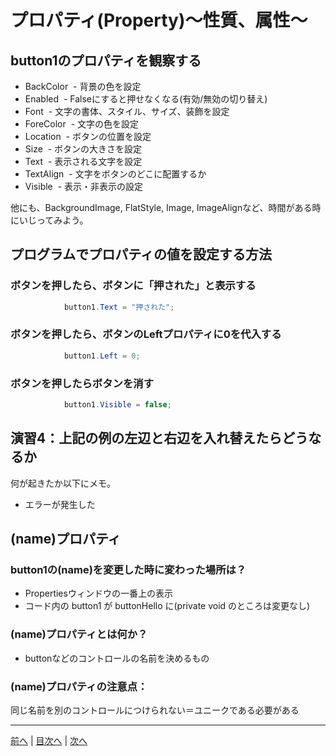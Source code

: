 # プロパティ(Property)～性質、属性～

## button1のプロパティを観察する

- BackColor
  - 背景の色を設定
- Enabled
  - Falseにすると押せなくなる(有効/無効の切り替え)
- Font
  - 文字の書体、スタイル、サイズ、装飾を設定
- ForeColor
  - 文字の色を設定
- Location
  - ボタンの位置を設定
- Size
  - ボタンの大きさを設定
- Text
  - 表示される文字を設定
- TextAlign
  - 文字をボタンのどこに配置するか
- Visible
  - 表示・非表示の設定

他にも、BackgroundImage, FlatStyle, Image, ImageAlignなど、時間がある時にいじってみよう。

## プログラムでプロパティの値を設定する方法
### ボタンを押したら、ボタンに「押された」と表示する

```cs
            button1.Text = "押された";
```

### ボタンを押したら、ボタンのLeftプロパティに0を代入する

```cs
            button1.Left = 0;
```

### ボタンを押したらボタンを消す

```cs
            button1.Visible = false;
```

## 演習4：上記の例の左辺と右辺を入れ替えたらどうなるか
何が起きたか以下にメモ。

- エラーが発生した

## (name)プロパティ
### button1の(name)を変更した時に変わった場所は？
- Propertiesウィンドウの一番上の表示
- コード内の button1 が buttonHello に(private void のところは変更なし)

### (name)プロパティとは何か？
- buttonなどのコントロールの名前を決めるもの

### (name)プロパティの注意点：
同じ名前を別のコントロールにつけられない＝ユニークである必要がある

---

[前へ](03.md) | [目次へ](README.md#%E7%9B%AE%E6%AC%A1) | [次へ](05.md)
